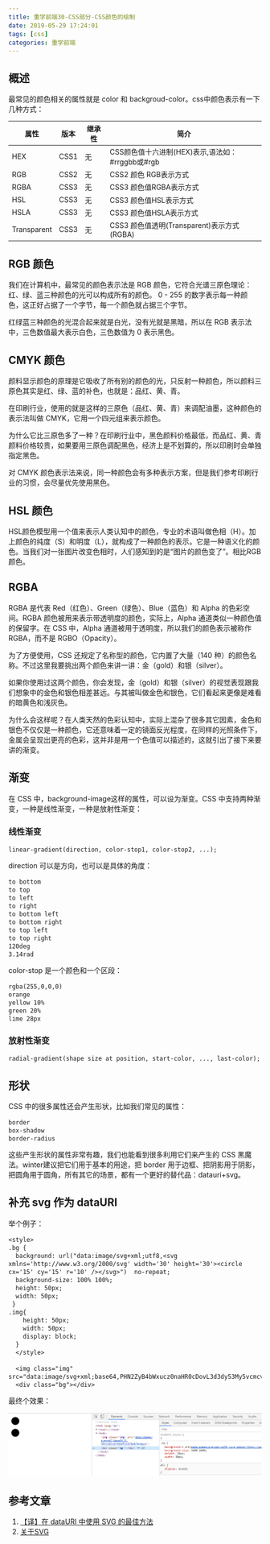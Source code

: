 ```yaml
---
title: 重学前端30-CSS部分-CSS颜色的绘制
date: 2019-05-29 17:24:01
tags: [css]
categories: 重学前端
---
```

## 概述
最常见的颜色相关的属性就是 color 和 backgroud-color。css中颜色表示有一下几种方式：

|  属性  | 版本  |  继承性  | 简介  |  
|  ----  | ----  | ----  | ----  |
| HEX	   | CSS1  | 	无	 | CSS颜色值十六进制(HEX)表示,语法如：#rrggbb或#rgb  | 
| RGB	| CSS2| 	无	| CSS2 颜色 RGB表示方式 |
| RGBA| 	CSS3| 	无| 	CSS3 颜色值RGBA表示方式 | 
| HSL	| CSS3	| 无| 	CSS3 颜色值HSL表示方式 | 
| HSLA	| CSS3| 	无	| CSS3 颜色值HSLA表示方式 | 
| Transparent	| CSS3	| 无 |	CSS3 颜色值透明(Transparent)表示方式(RGBA) | 

<!-- more -->

## RGB 颜色
我们在计算机中，最常见的颜色表示法是 RGB 颜色，它符合光谱三原色理论：红、绿、蓝三种颜色的光可以构成所有的颜色。 0 - 255 的数字表示每一种颜色，这正好占据了一个字节，每一个颜色就占据三个字节。 

红绿蓝三种颜色的光混合起来就是白光，没有光就是黑暗，所以在 RGB 表示法中，三色数值最大表示白色，三色数值为 0 表示黑色。  

## CMYK 颜色
颜料显示颜色的原理是它吸收了所有别的颜色的光，只反射一种颜色，所以颜料三原色其实是红、绿、蓝的补色，也就是：品红、黄、青。

在印刷行业，使用的就是这样的三原色（品红、黄、青）来调配油墨，这种颜色的表示法叫做 CMYK，它用一个四元组来表示颜色。

为什么它比三原色多了一种？在印刷行业中，黑色颜料价格最低，而品红、黄、青颜料价格较贵，如果要用三原色调配黑色，经济上是不划算的，所以印刷时会单独指定黑色。

对 CMYK 颜色表示法来说，同一种颜色会有多种表示方案，但是我们参考印刷行业的习惯，会尽量优先使用黑色。

## HSL 颜色
HSL颜色模型用一个值来表示人类认知中的颜色，专业的术语叫做色相（H）。加上颜色的纯度（S）和明度（L），就构成了一种颜色的表示。它是一种语义化的颜色。当我们对一张图片改变色相时，人们感知到的是“图片的颜色变了”。相比RGB颜色。

## RGBA
RGBA 是代表 Red（红色）、Green（绿色）、Blue（蓝色）和 Alpha 的色彩空间。RGBA 颜色被用来表示带透明度的颜色，实际上，Alpha 通道类似一种颜色值的保留字。在 CSS 中，Alpha 通道被用于透明度，所以我们的颜色表示被称作 RGBA，而不是 RGBO（Opacity）。

为了方便使用，CSS 还规定了名称型的颜色，它内置了大量（140 种）的颜色名称。不过这里我要挑出两个颜色来讲一讲：金（gold）和银（silver）。

如果你使用过这两个颜色，你会发现，金（gold）和银（silver）的视觉表现跟我们想象中的金色和银色相差甚远。与其被叫做金色和银色，它们看起来更像是难看的暗黄色和浅灰色。

为什么会这样呢？在人类天然的色彩认知中，实际上混杂了很多其它因素，金色和银色不仅仅是一种颜色，它还意味着一定的镜面反光程度，在同样的光照条件下，金属会呈现出更亮的色彩，这并非是用一个色值可以描述的，这就引出了接下来要讲的渐变。

## 渐变
在 CSS 中，background-image这样的属性，可以设为渐变。CSS 中支持两种渐变，一种是线性渐变，一种是放射性渐变：

### 线性渐变

    linear-gradient(direction, color-stop1, color-stop2, ...);

direction 可以是方向，也可以是具体的角度：

    to bottom
    to top
    to left
    to right
    to bottom left
    to bottom right
    to top left
    to top right
    120deg
    3.14rad

color-stop 是一个颜色和一个区段：

    rgba(255,0,0,0)
    orange
    yellow 10%
    green 20%
    lime 28px
### 放射性渐变
    radial-gradient(shape size at position, start-color, ..., last-color);

## 形状

CSS 中的很多属性还会产生形状，比如我们常见的属性：

    border
    box-shadow
    border-radius

这些产生形状的属性非常有趣，我们也能看到很多利用它们来产生的 CSS 黑魔法。winter建议把它们用于基本的用途，把 border 用于边框、把阴影用于阴影，把圆角用于圆角，所有其它的场景，都有一个更好的替代品：datauri+svg。

## 补充 svg 作为 dataURI
举个例子：

    <style>
    .bg {
      background: url("data:image/svg+xml;utf8,<svg xmlns='http://www.w3.org/2000/svg' width='30' height='30'><circle cx='15' cy='15' r='10' /></svg>")  no-repeat;
      background-size: 100% 100%;
      height: 50px;
      width: 50px;
     }
    .img{
        height: 50px;
        width: 50px;
        display: block;
      }
      </style>

      <img class="img" src="data:image/svg+xml;base64,PHN2ZyB4bWxucz0naHR0cDovL3d3dy53My5vcmcvMjAwMC9zdmcnIHdpZHRoPSczMCcgaGVpZ2h0PSczMCc+PGNpcmNsZSBjeD0nMTUnIGN5PScxNScgcj0nMTAnIC8+PC9zdmc+">
      <div class="bg"></div>

最终个效果：

![](重学前端30-CSS部分-CSS颜色的绘制/30-1.png)

## 参考文章

1. [【译】在 dataURI 中使用 SVG 的最佳方法](https://youhaosuda.com/blog/43)
2. [关于SVG](https://segmentfault.com/a/1190000013237541)